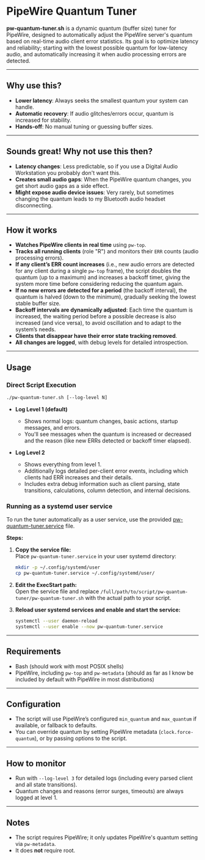 # PipeWire Quantum Tuner

**pw-quantum-tuner.sh** is a dynamic quantum (buffer size) tuner for PipeWire, designed to automatically adjust the PipeWire server's quantum based on real-time audio client error statistics. Its goal is to optimize latency and reliability; starting with the lowest possible quantum for low-latency audio, and automatically increasing it when audio processing errors are detected.

---

## Why use this?

- **Lower latency**: Always seeks the smallest quantum your system can handle.
- **Automatic recovery**: If audio glitches/errors occur, quantum is increased for stability.
- **Hands-off**: No manual tuning or guessing buffer sizes.

---

## Sounds great! Why not use this then?

- **Latency changes**: Less predictable, so if you use a Digital Audio Workstation you probably don't want this.
- **Creates small audio gaps**: When the PipeWire quantum changes, you get short audio gaps as a side effect.
- **Might expose audio device issues**: Very rarely, but sometimes changing the quantum leads to my Bluetooth audio headset disconnecting.

---

## How it works

- **Watches PipeWire clients in real time** using `pw-top`.
- **Tracks all running clients** (role "R") and monitors their `ERR` counts (audio processing errors).
- **If any client’s ERR count increases** (i.e., new audio errors are detected for any client during a single `pw-top` frame), the script doubles the quantum (up to a maximum) and increases a backoff timer, giving the system more time before considering reducing the quantum again.
- **If no new errors are detected for a period** (the backoff interval), the quantum is halved (down to the minimum), gradually seeking the lowest stable buffer size.
- **Backoff intervals are dynamically adjusted**: Each time the quantum is increased, the waiting period before a possible decrease is also increased (and vice versa), to avoid oscillation and to adapt to the system’s needs.
- **Clients that disappear have their error state tracking removed**.
- **All changes are logged**, with debug levels for detailed introspection.

---

## Usage
### Direct Script Execution
```bash
./pw-quantum-tuner.sh [--log-level N]
```
- **Log Level 1 (default)**
  - Shows normal logs: quantum changes, basic actions, startup messages, and errors.
  - You'll see messages when the quantum is increased or decreased and the reason (like new ERRs detected or backoff timer elapsed).
    
- **Log Level 2**
  - Shows everything from level 1.
  - Additionally logs detailed per-client error events, including which clients had ERR increases and their details.
  - Includes extra debug information such as client parsing, state transitions, calculations, column detection, and internal decisions.
    
### Running as a systemd user service

To run the tuner automatically as a user service, use the provided [pw-quantum-tuner.service](./pw-quantum-tuner.service) file.

**Steps:**
1. **Copy the service file:**  
   Place `pw-quantum-tuner.service` in your user systemd directory:
   ```bash
   mkdir -p ~/.config/systemd/user
   cp pw-quantum-tuner.service ~/.config/systemd/user/
   ```
2. **Edit the ExecStart path:**  
   Open the service file and replace `/full/path/to/script/pw-quantum-tuner/pw-quantum-tuner.sh` with the actual path to your script.
   
4. **Reload user systemd services and enable and start the service:**  
   ```bash
   systemctl --user daemon-reload
   systemctl --user enable --now pw-quantum-tuner.service
   ```
---

## Requirements

- Bash (should work with most POSIX shells)
- PipeWire, including `pw-top` and `pw-metadata` (should as far as I know be included by default with PipeWire in most distributions)

---

## Configuration

- The script will use PipeWire’s configured `min_quantum` and `max_quantum` if available, or fallback to defaults.
- You can override quantum by setting PipeWire metadata (`clock.force-quantum`), or by passing options to the script.

---

## How to monitor

- Run with `--log-level 3` for detailed logs (including every parsed client and all state transitions).
- Quantum changes and reasons (error surges, timeouts) are always logged at level 1.
---

## Notes

- The script requires PipeWire; it only updates PipeWire's quantum setting via `pw-metadata`.
- It does **not** require root.

